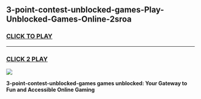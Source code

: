 
## 3-point-contest-unblocked-games-Play-Unblocked-Games-Online-2sroa
<h3>
<a href="https://premium76.site?title=3-point-contest-unblocked-games&ref=25A">CLICK TO PLAY</a></h3>
<hr>

<h3>
<a href="https://premium76.site?title=3-point-contest-unblocked-games&ref=25A">CLICK 2 PLAY</a>
  
</h3>

<a href="https://premium76.site?title=3-point-contest-unblocked-games&ref=25A"><img src="https://clearcache.store/games.png"></a>


**3-point-contest-unblocked-games games unblocked: Your Gateway to Fun and Accessible Online Gaming**
